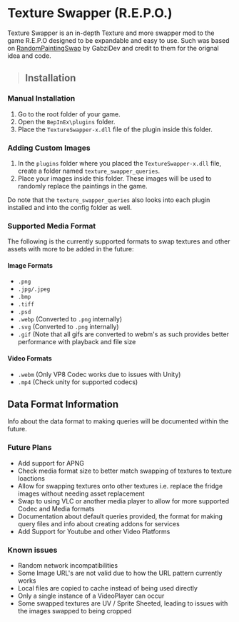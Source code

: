 # Texture Swapper (R.E.P.O.)

Texture Swapper is an in-depth Texture and more swapper mod to the game R.E.P.O designed to be expandable and easy to use. Such was based on [RandomPaintingSwap](https://github.com/GabziDev/RandomPaintingSwap) by GabziDev and credit to them for the orignal idea and code.

> ## Installation
### Manual Installation
1. Go to the root folder of your game.
2. Open the `BepInEx\plugins` folder.
3. Place the `TextureSwapper-x.dll` file of the plugin inside this folder.

### Adding Custom Images
1. In the `plugins` folder where you placed the `TextureSwapper-x.dll` file, create a folder named `texture_swapper_queries`.
2. Place your images inside this folder. These images will be used to randomly replace the paintings in the game.

Do note that the `texture_swapper_queries` also looks into each plugin installed and into the config folder as well.

### Supported Media Format

The following is the currently supported formats to swap textures and other assets with more to be added in the future:

#### Image Formats
- `.png`
- `.jpg/.jpeg`
- `.bmp`
- `.tiff`
- `.psd`
- `.webp` (Converted to `.png` internally)
- `.svg` (Converted to `.png` internally)
- `.gif` (Note that all gifs are converted to webm's as such provides better performance with playback and file size

#### Video Formats
- `.webm` (Only VP8 Codec works due to issues with Unity)
- `.mp4` (Check unity for supported codecs)

## Data Format Information

Info about the data format to making queries will be documented within the future.

### Future Plans
- Add support for APNG
- Check media format size to better match swapping of textures to texture loactions
- Allow for swapping textures onto other textures i.e. replace the fridge images without needing asset replacement
- Swap to using VLC or another media player to allow for more supported Codec and Media formats
- Documentation about default queries provided, the format for making query files and info about creating addons for services
- Add Support for Youtube and other Video Platforms

### Known issues
- Random network incompatibilities
- Some Image URL's are not valid due to how the URL pattern currently works
- Local files are copied to cache instead of being used directly
- Only a single instance of a VideoPlayer can occur
- Some swapped textures are UV / Sprite Sheeted, leading to issues with the images swapped to being cropped 